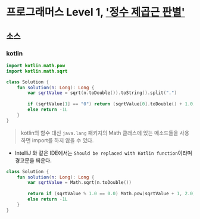 # 프로그래머스 Level 1, ['정수 제곱근 판별'](https://programmers.co.kr/learn/courses/30/lessons/12934)

## 소스

### kotlin

```kotlin
import kotlin.math.pow
import kotlin.math.sqrt

class Solution {
    fun solution(n: Long): Long {
        var sqrtValue = sqrt(n.toDouble()).toString().split(".")
        
        if (sqrtValue[1] == "0") return (sqrtValue[0].toDouble() + 1.0).pow(2).toLong()
        else return -1L
    }
}
```

> kotlin의 함수 대신 `java.lang` 패키지의 Math 클래스에 있는 메소드들을 사용하면 import를 하지 않을 수 있다.

- IntelliJ 와 같은 IDE에서는 `Should be replaced with Kotlin function`이라며 경고문을 띄운다.

```kotlin
class Solution {
    fun solution(n: Long): Long {
        var sqrtValue = Math.sqrt(n.toDouble())
        
        return if (sqrtValue % 1.0 == 0.0) Math.pow(sqrtValue + 1, 2.0).toLong()
        else return -1L
    }
}
```
